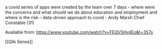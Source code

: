 a covid series of apps were created by the team over 7 days - where were the concerns and what should we do about education and employment and where is the risk – data-driven approach to covid - Andy Marsh Chief Constable (31)

Available from: https://www.youtube.com/watch?v=FEQVSHviIEo&t=357s

[[Qlik Sense]]